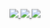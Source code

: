  <div align= "center"> <a href=https://saerochan.tistory.com> <img src="https://img.shields.io/badge/Tistory-000000?style=for-the-badge&logo=Tistory&logoColor=white&link=saerochan.tistory.com"> </a>
         <a href=https://www.notion.so/Home-2947ccbc810180a09db2e82d75cfff7a?source=copy_link> <img src="https://img.shields.io/badge/Notion-000000?style=for-the-badge&logo=Notion&logoColor=white&link=https://www.notion.so/Home-2947ccbc810180a09db2e82d75cfff7a?source=copy_link"> </a>
         <a href=mailto:ssrcdemian0508@gmail.com> <img src="https://img.shields.io/badge/Gmail-EA4335?style=for-the-badge&logo=Gmail&logoColor=white&link=mailto:ssrcdemian0508@gmail.com"> </a>
          </div> 
